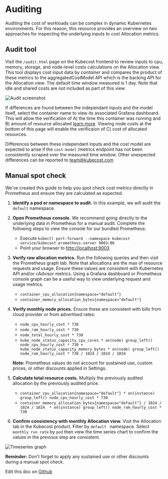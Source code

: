 Auditing
========

Auditing the cost of workloads can be complex in dynamic Kubernetes environments. For this reason, this resource provides an overview on two approaches for inspecting the underlying inputs to cost Allocation metrics. 

## Audit tool

Visit the `/audit.html` page on the Kubecost frontend to review inputs to cpu, memory, storage, and node-level costs calculations on the Allocation view. This tool displays cost input data by *container* and compares the product of these metrics to the aggregatedCostModel API which is the backing API for the Allocation view. The default time window measured is 1 day. Note that idle and shared costs are not included as part of this view. 

![Audit screenshot](https://raw.githubusercontent.com/kubecost/docs/master/cpu-audit-table.png)

If differences are found between the independant inputs and the model itself, select the container name to view its associated Grafana dashboard. This will allow the verification of A) the time this container was running and B) amount of resource allocated [learn more](https://github.com/kubecost/cost-model/blob/develop/README.md#how-do-you-allocate-a-specific-amount-of-ramcpu-to-an-individual-pod-or-container). Viewing node costs at the bottom of this page will enable the verificaion of C) cost of allocated resources. 

Differences between these independant inputs and the cost model are expected to arise if the `cost-model` /metrics endpoint has not been consistently scraped over the measured time window. Other unexpected differences can be reported to <team@kubecost.com>

## Manual spot check
We've created this guide to help you spot check cost metrics directly in Prometheus and ensure they are calculated as expected.

1. **Identify a pod or namespace to audit.** In this example, we will audit the `default` namespace.  
2. **Open Prometheus console.** We recommend going directly to the underlying data in Prometheus for a manual audit. Complete the following steps to view the console for our bundled Prometheus:  

    * Execute `kubectl port-forward --namespace kubecost service/kubecost-prometheus-server 9003:80`
    * Point your browser to <http://localhost:9003>

3. **Verify raw allocation metrics.** Run the following queries and then visit the Prometheus graph tab. Note that allocations are the max of resource requests and usage. Ensure these values are consistent with Kubernetes API and/or cAdvisor metrics. Using a Grafana dashboard or Prometheus console graph can be a useful way to view underlying request and usage metrics.  

    * `container_cpu_allocation{namespace="default"}`
    * `container_memory_allocation_bytes{namespace="default"}`

4. **Verify monthly node prices.** Ensure these are consistent with bills from cloud provider or from advertised rates:  

    * `node_cpu_hourly_cost * 730`
    * `node_ram_hourly_cost * 730`
    * `node_total_hourly_cost * 730`
    * `kube_node_status_capacity_cpu_cores * on(node) group_left() node_cpu_hourly_cost * 730 + kube_node_status_capacity_memory_bytes * on(node) group_left() node_ram_hourly_cost * 730 / 1024 / 1024 / 1024`

    **Note:** Prometheus values do not account for sustained use, custom prices, or other discounts applied in Settings.  

5. **Calculate total resource costs.** Multiply the previously audited allocation by the previously audited price.  

    * `container_cpu_allocation{namespace="default"} * on(instance) group_left() node_cpu_hourly_cost * 730`
    * `container_memory_allocation_bytes{namespace="default"} / 1024 / 1024 / 1024  * on(instance) group_left() node_ram_hourly_cost * 730`

6. **Confirm consistency with monthly Allocation view.** Visit the Allocation tab in the Kubecost product. Filter by `default ` namespace. Select `monthly run rate` by `pod` then view the time series chart to confirm the values in the previous step are consistent.  

![Timeseries graph](https://raw.githubusercontent.com/kubecost/docs/master/images/audit-graph.png)

**Reminder:** Don't forget to apply any sustained use or other discounts during a manual spot check.

Edit this doc on [Github](https://github.com/kubecost/docs/blob/master/audit.md)

<!--- {"article":"4407595925271","section":"4402815656599","permissiongroup":"1500001277122"} --->